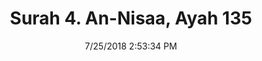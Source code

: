 ---
title       : "Surah 4. An-Nisaa, Ayah 135"
date        : 7/25/2018 2:53:34 PM
draft       : false
type        : "quran"
layout      : "compare"
BookCode    : "CMP"
SurahNumber : "4"
AyahNumber  : "135"
TotalAyah   : "176"
---